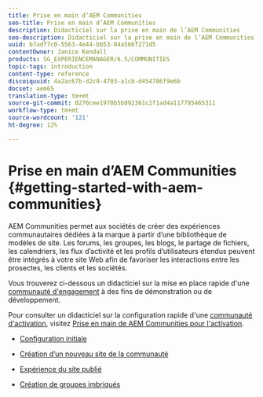 ```yaml
---
title: Prise en main d’AEM Communities
seo-title: Prise en main d’AEM Communities
description: Didacticiel sur la prise en main de l’AEM Communities
seo-description: Didacticiel sur la prise en main de l’AEM Communities
uuid: b7adf7c0-5563-4e44-bb53-04a566f271d5
contentOwner: Janice Kendall
products: SG_EXPERIENCEMANAGER/6.5/COMMUNITIES
topic-tags: introduction
content-type: reference
discoiquuid: 4a2ac67b-d2c9-4703-a1cb-d454786f9e6b
docset: aem65
translation-type: tm+mt
source-git-commit: 0270cee1970b5b092361c2f1ad4a117795465311
workflow-type: tm+mt
source-wordcount: '121'
ht-degree: 12%

---
```



# Prise en main d’AEM Communities {#getting-started-with-aem-communities}

AEM Communities permet aux sociétés de créer des expériences communautaires dédiées à la marque à partir d’une bibliothèque de modèles de site. Les forums, les groupes, les blogs, le partage de fichiers, les calendriers, les flux d’activité et les profils d’utilisateurs étendus peuvent être intégrés à votre site Web afin de favoriser les interactions entre les prosectes, les clients et les sociétés.

Vous trouverez ci-dessous un didacticiel sur la mise en place rapide d&#39;une [communauté d&#39;engagement](/help/communities/overview.md#engagement-community) à des fins de démonstration ou de développement.

Pour consulter un didacticiel sur la configuration rapide d&#39;une [communauté d&#39;activation](/help/communities/overview.md#enablement-community), visitez [Prise en main de AEM Communities pour l&#39;activation](/help/communities/getting-started-enablement.md).

* [Configuration initiale](/help/communities/setup.md)

* [Création d’un nouveau site de la communauté](/help/communities/create-site.md)

* [Expérience du site publié](/help/communities/published-site.md)

* [Création de groupes imbriqués](/help/communities/nested-groups.md)

